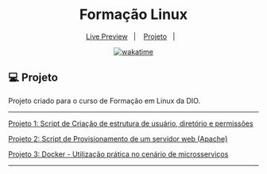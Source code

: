 <h1 align="center">
  Formação Linux
</h1>

<p align="center">
  <a href="">Live Preview</a>&nbsp;&nbsp;&nbsp;|&nbsp;&nbsp;&nbsp;
  <a href="#-projeto">Projeto</a>&nbsp;&nbsp;&nbsp;|&nbsp;&nbsp;&nbsp;
</p>

<p align="center">
<a href="https://wakatime.com/badge/user/68660678-6b86-4b78-98df-f5f41a37e1bc/project/614dc699-cb28-4abf-a5dd-65b8c968c906"><img src="https://wakatime.com/badge/user/68660678-6b86-4b78-98df-f5f41a37e1bc/project/614dc699-cb28-4abf-a5dd-65b8c968c906.svg" alt="wakatime"></a>
</p>

## 💻 Projeto

Projeto criado para o curso de Formação em Linux da DIO.

---

[Projeto 1: Script de Criação de estrutura de usuário, diretório e permissões](./iac1.sh)

[Projeto 2: Script de Provisionamento de um servidor web (Apache)](./iac2.sh)

[Projeto 3: Docker - Utilização prática no cenário de microsserviços](##)

---
